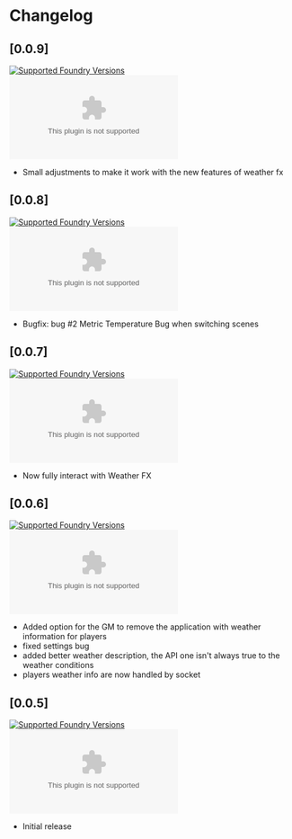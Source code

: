 # Changelog

## [0.0.9]
[![Supported Foundry Versions](https://img.shields.io/endpoint?url=https://foundryshields.com/version?url=https://github.com/LeafWulf/smallweather/releases/download/0.0.9/module.json)](https://foundryvtt.com/packages/smallweather)  
[![Downloads](https://img.shields.io/github/downloads/LeafWulf/smallweather/0.0.9/module.zip?logo=github&color=238636&label=downloads)](https://github.com/LeafWulf/smallweather/releases/0.0.9)

- Small adjustments to make it work with the new features of weather fx

## [0.0.8]
[![Supported Foundry Versions](https://img.shields.io/endpoint?url=https://foundryshields.com/version?url=https://github.com/LeafWulf/smallweather/releases/download/0.0.8/module.json)](https://foundryvtt.com/packages/smallweather)  
[![Downloads](https://img.shields.io/github/downloads/LeafWulf/smallweather/0.0.8/module.zip?logo=github&color=238636&label=downloads)](https://github.com/LeafWulf/smallweather/releases/0.0.8)

- Bugfix: bug #2 Metric Temperature Bug when switching scenes

## [0.0.7]
[![Supported Foundry Versions](https://img.shields.io/endpoint?url=https://foundryshields.com/version?url=https://github.com/LeafWulf/smallweather/releases/download/0.0.7/module.json)](https://foundryvtt.com/packages/smallweather)  
[![Downloads](https://img.shields.io/github/downloads/LeafWulf/smallweather/0.0.7/module.zip?logo=github&color=238636&label=downloads)](https://github.com/LeafWulf/smallweather/releases/0.0.7)

- Now fully interact with Weather FX

## [0.0.6]
[![Supported Foundry Versions](https://img.shields.io/endpoint?url=https://foundryshields.com/version?url=https://github.com/LeafWulf/smallweather/releases/download/0.0.6/module.json)](https://foundryvtt.com/packages/smallweather)  
[![Downloads](https://img.shields.io/github/downloads/LeafWulf/smallweather/0.0.6/module.zip?logo=github&color=238636&label=downloads)](https://github.com/LeafWulf/smallweather/releases/0.0.6)

- Added option for the GM to remove the application with weather information for players
- fixed settings bug
- added better weather description, the API one isn't always true to the weather conditions
- players weather info are now handled by socket
  
## [0.0.5]
[![Supported Foundry Versions](https://img.shields.io/endpoint?url=https://foundryshields.com/version?url=https://github.com/LeafWulf/smallweather/releases/download/0.0.5/module.json)](https://foundryvtt.com/packages/smallweather)  
[![Downloads](https://img.shields.io/github/downloads/LeafWulf/smallweather/0.0.5/module.zip?logo=github&color=238636&label=downloads)](https://github.com/LeafWulf/smallweather/releases/0.0.5)

- Initial release